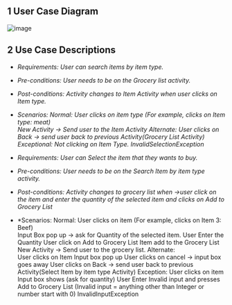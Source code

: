 ## 1 User Case Diagram
![image](https://drive.google.com/uc?export=view&id=1sUJdhBcHOf-5BQMJbU7epKZIMTdYlJLC)
## 2 Use Case Descriptions

- *Requirements: User can search items by item type.*
- *Pre-conditions: User needs to be on the Grocery list activity.*
- *Post-conditions: Activity changes to Item Activity when user clicks on Item type.*
- *Scenarios: 
Normal:
User clicks on item type (For example, clicks on Item type: meat)	
New Activity -> Send user to the Item Activity
	Alternate:
User clicks on Back -> send user back to previous Activity(Grocery List Activity)
Exceptional:
Not clicking on Item Type. 
InvalidSelectionException*

- *Requirements: User can Select the item that they wants to buy.*
- *Pre-conditions: User needs to be on the Search Item by item type activity.*
- *Post-conditions: 
Activity changes to grocery list when 
->user click on the item 
and enter the quantity of the selected item 
and clicks on Add to Grocery List*
- *Scenarios: 
Normal:
User clicks on item (For example, clicks on Item 3: Beef)	
Input Box pop up -> ask for Quantity of the selected item.
User Enter the Quantity
User click on Add to Grocery List
Item add to the Grocery List
New Activity -> Send user to the grocery list.
Alternate:	
User clicks on Item
Input box pop up
User clicks on cancel -> input box goes away
User clicks on Back -> send user back to previous Activity(Select Item by item type Activity)
Exception:
User clicks on item
Input box shows (ask for quantity)
User Enter Invalid input and presses Add to Grocery List (Invalid input = anything other than Integer or number start with 0)
InvalidInputException

